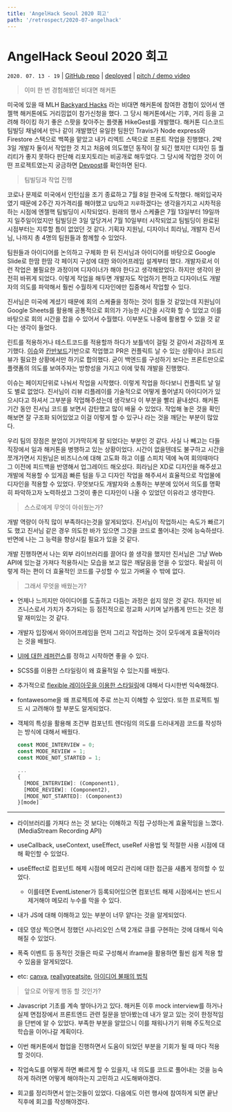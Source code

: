 ```yaml
---
title: 'AngelHack Seoul 2020 회고'
path: '/retrospect/2020-07-angelhack'
---
```


# AngelHack Seoul 2020 회고

`2020. 07. 13 - 19` | [GitHub repo](https://github.com/angelhack-2020-grey-cereal/cod-in) | [deployed](https://codin-64json.endpoint.ainize.ai/) | [pitch / demo video](https://www.youtube.com/watch?v=MCcuj5_UE9Y&feature=youtu.be)

>  이미 한 번 경험해봤던 비대면 해커톤

미국에 있을 때 MLH [Backyard Hacks](https://organize.mlh.io/participants/events/3466-backyardhacks) 라는 비대면 해커톤에 참여한 경험이 있어서 앤젤핵 해커톤에도 거리낌없이 참가신청을 했다. 그 당시 해커톤에서는 기후, 거리 등을 고려해 하이킹 하기 좋은 스팟을 찾아주는 플랫폼 HikeGest를 개발했다.  해커톤 디스코드 팀빌딩 채널에서 만나 같이 개발했던 유일한 팀원인 Travis가 Node express와 Firestore 스택으로 백쪽을 맡았고 내가 리엑트 스택으로 프론트 작업을 진행했다. 2박 3일 개발자 둘이서 작업한 것 치고 처음에 의도했던 동작이 잘 되긴 했지만 디자인 등 퀄리티가 좋지 못하다 판단해 리포지토리는 비공개로 해두었다. 그 당시에 작업한 것이 어떤 프로젝트였는지 궁금하면 [Devpost](https://devpost.com/software/hikegest)를 확인하면 된다.

> 팀빌딩과 작업 진행

코로나 문제로 미국에서 인턴십을 조기 종료하고 7월 8일 한국에 도착했다. 해외입국자였기 때문에 2주간 자가격리를 해야했고 `답답`하고 `지루`하겠다는 생각을가지고 시차적응 하는 시점에 엔젤핵 팀빌딩이 시작되었다. 원래의 행사 스케쥴은 7월 13일부터 19일까지 일주일이었지만 팀빌딩은 3일 앞당겨서 7월 10일부터 시작되었고 팀빌딩이 완료된 시점부터는 지루할 틈이 없었던 것 같다. 기획자 지원님, 디자이너 희라님, 개발자 진서님, 나까지 총 4명의 팀원들과 함께할 수 있었다.

팀원들과 아이디어를 논의하고 구체화 한 뒤 진서님과 아이디어를 바탕으로 Google Slide로 한땀 한땀 각 페이지 구성에 대한 와이어프레임 설계부터 했다. 개발자로서 이런 작업은 불필요한 과정이며 디자이너가 해야 한다고 생각해왔었다. 하지만 생각이 완전히 바뀌게 되었다. 이렇게 작업을 해두면 개발자도 작업하기 편하고 디자이너도 개발자의 의도를 파악해서 훨씬 수월하게 디자인에만 집중해서 작업할 수 있다.

진서님은 미국에 계셨기 때문에 회의 스케쥴을 정하는 것이 힘들 것 같았는데 지원님이 Google Sheets를 활용해 공통적으로 회의가 가능한 시간을 시각화 할 수 있었고 이를 바탕으로 회의 시간을 잡을 수 있어서 수월했다. 이부분도 나중에 활용할 수 있을 것 같다는 생각이 들었다.

린트를 적용하거나 테스트코드를 적용할까 하다가 보틀넥이 걸릴 것 같아서 과감하게 포기했다. [이슈](https://github.com/angelhack-2020-grey-cereal/cod-in/issues?q=is%3Aissue+is%3Aclosed)와 [칸반보드](https://github.com/angelhack-2020-grey-cereal/cod-in/projects/1)기반으로 작업했고 PR은 컨플릭트 날 수 있는 상황이나 코드리뷰가 필요한 상황에서만 하기로 합의했다. 굳이 백엔드를 구성하기 보다는 프론트만으로 플랫폼의 의도를 보여주자는 방향성을 가지고 이에 맞춰 개발을 진행했다.

이슈는 페이지단위로 나눠서 작업을 시작했다. 이렇게 작업을 하다보니 컨플릭트 날 일도 별로 없었다. 진서님이 리뷰 리플레이를 기술적으로 어떻게 풀어낼지 아이디어가 있으시다고 하셔서 그부분을 작업해주셨는데 생각보다 이 부분을 빨리 끝내셨다. 해커톤 기간 동안 진서님 코드를 보면서 감탄했고 많이 배울 수 있었다. 작업해 놓은 것을 확인해보면 잘 구조화 되어있었고 이걸 이렇게 할 수 있구나 라는 것을 깨닫는 부분이 많았다.

우리 팀의 장점은 분업이 기가막히게 잘 되었다는 부분인 것 같다. 사실 나 빼고는 다들 직장에서 일과 해커톤을 병행하고 있는 상황이었다. 시간이 없을텐데도 불구하고 시간을 쪼개가면서 지원님은 비즈니스에 대해 고도화 하고 이를 스피치 덱에 녹여 회의때마다 그 이전에 피드백을 반영해서 업그레이드 해오셨다. 희라님은 XD로 디자인을 해주셨고 개발에 적용할 수 있게끔 빠른 텀을 두고 디자인 작업을 해주셔서 효율적으로 작업물에 디자인을 적용할 수 있었다. 무엇보다도 개발자와 소통하는 부분에 있어서 의도를 명확히 파악하고자 노력하셨고 그것이 좋은 디자인이 나올 수 있었던 이유라고 생각한다.

> 스스로에게 무엇이 아쉬웠는가?

개발 역량이 아직 많이 부족하다는것을 알게되었다. 진서님이 작업하시는 속도가 빠르기도 했고 진서님 같은 경우 의도한 바가 있으면 그것을 코드로 풀어내는 것에 능숙하셨다. 반면에 나는 그 능력을 향상시킬 필요가 있을 것 같다.

개발 진행하면서 나는 외부 라이브러리를 끌어다 쓸 생각을 했지만 진서님은 그냥 Web API에 있는걸 가져다 적용하시는 모습을 보고 많은 깨달음을 얻을 수 있었다. 확실히 이렇게 하는 편이 더 효율적인 코드를 구성할 수 있고 가벼울 수 밖에 없다.

> 그래서 무엇을 배웠는가?

- 언제나 느끼지만 아이디어를 도출하고 다듬는 과정은 쉽지 않은 것 같다. 하지만 비즈니스로서 가치가 추가되는 등 점진적으로 정교화 시키며 날카롭게 만드는 것은 정말 재미있는 것 같다.

- 개발자 입장에서 와이어프레임을 먼저 그리고 작업하는 것이 모두에게 효율적이라는 것을 배웠다.

- [UI에 대한 레퍼런스](https://www.hotjar.com/)를 정하고 시작하면 좋을 수 있다.

- SCSS를 이용한 스타일링이 왜 효율적일 수 있는지를 배웠다.

- 추가적으로 [flexible 레이아웃을 이용한 스타일링](https://naradesign.github.io/article/flex-justify-align.html)에 대해서 다시한번 익숙해졌다.

- fontawesome을 왜 프로젝트에 주로 쓰는지 이해할 수 있었다. 또한 프로젝트 빌드 시 고려해야 할 부분도 알게되었다.

- 객체의 특성을 활용해 조건부 컴포넌트 렌더링의 의도를 드러내게끔 코드를 작성하는 방식에 대해서 배웠다.

  ```javascript
  const MODE_INTERVIEW = 0;
  const MODE_REVIEW = 1;
  const MODE_NOT_STARTED = 1;

  ...
  {
    [MODE_INTERVIEW]: (Component1),
    [MODE_REVIEW]: (Component2),
    [MODE_NOT_STARTED]: (Component3)
  }[mode]
  ```

---

- 라이브러리를 가져다 쓰는 것 보다는 이해하고 직접 구성하는게 효율적임을 느꼈다.(MediaStream Recording API)

- useCallback, useContext, useEffect, useRef 사용법 및 적절한 사용 시점에 대해 확인할 수 있었다.

- useEffect로 컴포넌트 해제 시점에 메모리 관리에 대한 접근을 새롭게 정의할 수 있었다.
  - 이를테면 EventListener가 등록되어있으면 컴포넌트 해제 시점에서는 반드시 제거해야 메모리 누수를 막을 수 있다.

- 내가 JS에 대해 이해하고 있는 부분이 너무 얕다는 것을 알게되었다.

- 데모 영상 찍으면서 정했던 시나리오인 스택 2개로 큐를 구현하는 것에 대해서 익숙해질 수 있었다.

- 폭죽 이벤트 등 동적인 것들은 따로 구성해서 iframe을 활용하면 훨씬 쉽게 적용 할 수 있음을 알게되었다.

- etc:  [canva](https://www.canva.com/), [reallygreatsite](www.reallygreatsite.com), [아이디어 불패의 법칙](https://docs.google.com/presentation/d/1JYAgNjdiCR3CC3xuRaMnfDC3-NpHkgIPDOiAD_NnOcI/edit#slide=id.g8b3dc7b853_5_49)

> 앞으로 어떻게 행동 할 것인가?

- Javascript 기초를 계속 쌓아나가고 있다. 해커톤 이후 mock interview를 하거나 실제 면접장에서 프론트엔드 관련 질문을 받아봤는데 내가 알고 있는 것이 한정적임을 단번에 알 수 있었다. 부족한 부분을 알았으니 이를 채워나가기 위해 주도적으로 학습을 이어나갈 계획이다.

- 이번 해커톤에서 협업을 진행하면서 도움이 되었던 부분을 기회가 될 때 마다 적용 할 것이다.

- 작업속도를 어떻게 하면 빠르게 할 수 있을지, 내 의도를 코드로 풀어내는 것을 능숙하게 하려면 어떻게 해야하는지 고민하고 시도해봐야겠다.

- 회고를 정리하면서 얻는것들이 있었다. 다음에도 이런 행사에 참여하게 되면 끝난 직후에 회고를 작성해야겠다.
